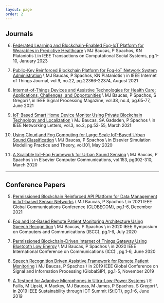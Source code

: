 ```yaml
---
layout: page
order: 2
---
```

Journals
---------
6. [Federated Learning and Blockchain-Enabled Fog-IoT Platform for Wearables in Predictive Healthcare](https://arxiv.org/pdf/2301.04511.pdf) \\
MJ Baucas, P Spachos, KN Plataniotis \\
in IEEE Transactions on Computational Social Systems, pg.1-10, January 2023 

5. [Public-Key Reinforced Blockchain Platform for Fog-IoT Network System Administration](https://arxiv.org/pdf/2108.05248.pdf) \\
MJ Baucas, P Spachos, KN Plataniotis \\
in IEEE Internet of Things Journal, vol.9, no.22, pg.22366-22374, August 2021 

4. [Internet-of-Things Devices and Assistive Technologies for Health Care: Applications, Challenges, and Opportunities](https://arxiv.org/pdf/2107.14112.pdf) \\
MJ Baucas, P Spachos, S Gregori \\
in IEEE Signal Processing Magazine, vol.38, no.4, pg.65-77, June 2021 

3. [IoT-Based Smart Home Device Monitor Using Private Blockchain Technology and Localization](https://arxiv.org/pdf/2103.15896.pdf) \\
MJ Baucas, SA Gadsden, P Spachos \\
in IEEE Networking Letters, vol.3, no.2, pg.52-55, March 2021 

2. [Using Cloud and Fog Computing for Large Scale IoT-Based Urban Sound Classification](https://arxiv.org/pdf/1910.07652.pdf) \\
MJ Baucas, P Spachos \\
in Elsevier Simulation Modelling Practice and Theory, vol.101, May 2020 

1. [A Scalable IoT-Fog Framework for Urban Sound Sensing](https://arxiv.org/pdf/2002.01376.pdf) \\
MJ Baucas, P Spachos \\
in Elsevier Computer Communications, vol.153, pg302-310, March 2020 

---

Conference Papers
------------------
5. [Permissioned Blockchain Reinforced API Platform for Data Management in IoT-based Sensor Networks](http://www.pspachos.net/pubs/GB2021.pdf) \\
MJ Baucas, P Spachos \\
in 2021 IEEE Global Communications Conference (GLOBECOM), pg.1-6, December 2021 

4. [Fog and Iot-Based Remote Patient Monitoring Architecture Using Speech Recognition](http://www.pspachos.net/pubs/ISCC20202.pdf) \\
MJ Baucas, P Spachos \\
in 2020 IEEE Symposium on Computers and Communications (ISCC), pg.1-6, July 2020 

3. [Permissioned Blockchain-Driven Internet of Things Gateway Using Bluetooth Low Energy](http://www.pspachos.net/pubs/ICC2020.pdf) \\
MJ Baucas, P Spachos \\
in 2020 IEEE International Conference on Communications (ICC) , pg.1-6, June 2020 

2. [Speech Recognition Driven Assistive Framework for Remote Patient Monitoring](https://www.researchgate.net/profile/P-Spachos/publication/338944320_Speech_Recognition_Driven_Assistive_Framework_for_Remote_Patient_Monitoring/links/5e3d3b70299bf1cdb9151102/Speech-Recognition-Driven-Assistive-Framework-for-Remote-Patient-Monitoring.pdf) \\
MJ Baucas, P Spachos \\
in 2019 IEEE Global Conference on Signal and Information Processing (GlobalSIP), pg.1-5, November 2019

1. [A Testbed for Adaptive Microphones in Ultra-Low-Power Systems](http://www.pspachos.net/pubs/ICT20192.pdf) \\
E Fallis, M Lipski, A Mackey, MJ Baucas, M James, P Spachos, S Gregori \\
in 2019 IEEE Sustainability through ICT Summit (StICT), pg.1-6, June 2019 



